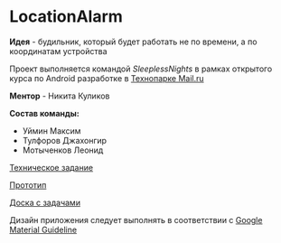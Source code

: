 # LocationAlarm
**Идея** - будильник, который будет работать не по времени, а по координатам устройства

Проект выполняется командой *SleeplessNights* в рамках открытого курса по Android разработке в [Технопарке Mail.ru](http://park.mail.ru)

**Ментор** - Никита Куликов

**Состав команды:**
* Уймин Максим
* Тулфоров Джахонгир
* Мотыченков Леонид

[Техническое задание](https://docs.google.com/document/d/1PtViO1sjrjfZF7-fXsu0kK5ZF6HWoGo-jLZUFKDa1ug)

[Прототип](https://marvelapp.com/jaf7b1j/screen/62643038)

[Доска с задачами](https://trello.com/b/tQR06jm6/workflow)

Дизайн приложения следует выполнять в соответствии с [Google Material Guideline](https://material.io/)
